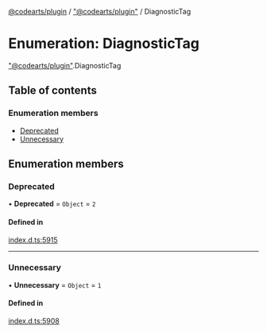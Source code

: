 [@codearts/plugin](../README.md) / ["@codearts/plugin"](../modules/_codearts_plugin_.md) / DiagnosticTag

# Enumeration: DiagnosticTag

["@codearts/plugin"](../modules/_codearts_plugin_.md).DiagnosticTag

## Table of contents

### Enumeration members

- [Deprecated](codearts_plugin_.DiagnosticTag.md#deprecated)
- [Unnecessary](codearts_plugin_.DiagnosticTag.md#unnecessary)

## Enumeration members

### Deprecated

• **Deprecated** = `Object` = `2`

#### Defined in

[index.d.ts:5915](https://github.com/huaweicloud/cloudide-plugin-api/blob/b58031b/index.d.ts#L5915)

___

### Unnecessary

• **Unnecessary** = `Object` = `1`

#### Defined in

[index.d.ts:5908](https://github.com/huaweicloud/cloudide-plugin-api/blob/b58031b/index.d.ts#L5908)
